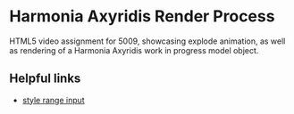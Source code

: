 # Harmonia Axyridis Render Process
HTML5 video assignment for 5009, showcasing explode animation, as well as rendering of a Harmonia Axyridis work in progress model object.


## Helpful links
- [style range input](https://www.youtube.com/watch?v=gjPllrhIYsM)

